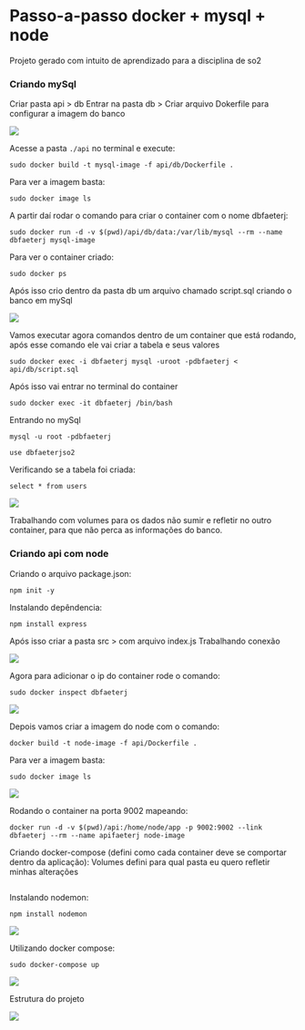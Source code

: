 # Passo-a-passo docker + mysql + node

Projeto gerado com intuito de aprendizado para a disciplina de so2

### Criando mySql
Criar pasta api > db
Entrar na pasta db > Criar arquivo Dokerfile para configurar a imagem do banco

<p aling="center"><image src="image/dockerfile-mysql.png"></p>

Acesse a pasta `./api` no terminal e execute:
```
sudo docker build -t mysql-image -f api/db/Dockerfile .
```

Para ver a imagem basta:
```
sudo docker image ls
```

A partir daí rodar o comando para criar o container com o nome dbfaeterj:
```
sudo docker run -d -v $(pwd)/api/db/data:/var/lib/mysql --rm --name dbfaeterj mysql-image
```

Para ver o container criado:
```
sudo docker ps 
```

Após isso crio dentro da pasta db um arquivo chamado script.sql criando o banco em mySql

<p aling="center"><image src="image/db.scriptsql.png"></p>

Vamos executar agora comandos dentro de um container que está rodando, após esse comando ele vai criar a tabela e seus valores
```
sudo docker exec -i dbfaeterj mysql -uroot -pdbfaeterj < api/db/script.sql
```

Após isso vai entrar no terminal do container
```
sudo docker exec -it dbfaeterj /bin/bash
```

Entrando no mySql
```
mysql -u root -pdbfaeterj
```

```
use dbfaeterjso2
```

Verificando se a tabela foi criada:
```
select * from users
```

<p aling="center"><image src="image/verifica-tabela.png"></p>

Trabalhando com volumes para os dados não sumir e refletir no outro container, para que não perca as informações do banco.

### Criando api com node

Criando o arquivo package.json:
```
npm init -y
```

Instalando depêndencia:
```
npm install express
```

Após isso criar a pasta src > com arquivo index.js
Trabalhando conexão

<p aling="center"><image src="image/dockerfilenode.png"></p>

Agora para adicionar o ip do container rode o comando:
```
sudo docker inspect dbfaeterj
```

<p aling="center"><image src="image/inspect.png"></p>

Depois vamos criar a imagem do node com o comando:
```
docker build -t node-image -f api/Dockerfile .
```

Para ver a imagem basta:
```
sudo docker image ls 
```

<p aling="center"><image src="image/docker-image.png"></p>

Rodando o container na porta 9002 mapeando:
```
docker run -d -v $(pwd)/api:/home/node/app -p 9002:9002 --link dbfaeterj --rm --name apifaeterj node-image
```

Criando docker-compose (defini como cada container deve se comportar dentro da aplicação):
Volumes defini para qual pasta eu quero refletir minhas alterações

<image>

Instalando nodemon:
```
npm install nodemon
```
<p aling="center"><image src="image/nodemon.png"></p>

Utilizando docker compose:
```
sudo docker-compose up
```
<p aling="center"><image src="image/deploy.png"></p>


Estrutura do projeto

<p aling="center"><image src="image/estrutura.png"></p>